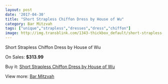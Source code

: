 ```yaml
---
layout: post
date: '2017-04-30'
title: "Short Strapless Chiffon Dress by House of Wu"
category: Bar Mitzvah
tags: ["unique","strapless","dresses","dress","chiffon"]
image: http://img.transblink.com/1343-thickbox_default/short-strapless-chiffon-dress-by-house-of-wu.jpg
---
```

Short Strapless Chiffon Dress by House of Wu

On Sales: **$313.99**
<a href="https://www.transblink.com/en/bar-mitzvah/401-short-strapless-chiffon-dress-by-house-of-wu.html"><amp-img layout="responsive" width="600" height="600" src="//img.transblink.com/1343-thickbox_default/short-strapless-chiffon-dress-by-house-of-wu.jpg" alt="Short Strapless Chiffon Dress by House of Wu 0" /></a>
<a href="https://www.transblink.com/en/bar-mitzvah/401-short-strapless-chiffon-dress-by-house-of-wu.html"><amp-img layout="responsive" width="600" height="600" src="//img.transblink.com/1344-thickbox_default/short-strapless-chiffon-dress-by-house-of-wu.jpg" alt="Short Strapless Chiffon Dress by House of Wu 1" /></a>

Buy it: [Short Strapless Chiffon Dress by House of Wu](https://www.transblink.com/en/bar-mitzvah/401-short-strapless-chiffon-dress-by-house-of-wu.html "Short Strapless Chiffon Dress by House of Wu")

View more: [Bar Mitzvah](https://www.transblink.com/en/2-bar-mitzvah "Bar Mitzvah")